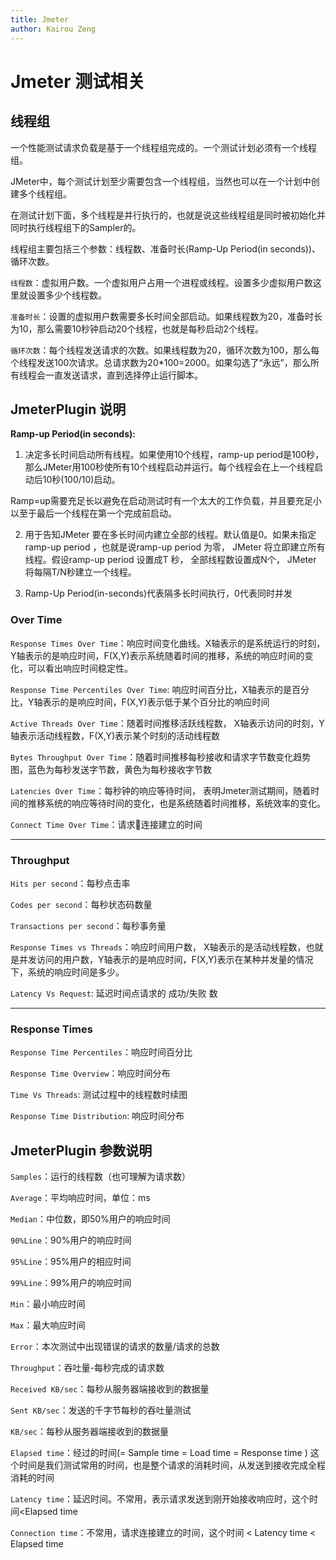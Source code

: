 ```yaml
---
title: Jmeter
author: Kairou Zeng
---
```


# Jmeter 测试相关

## 线程组

一个性能测试请求负载是基于一个线程组完成的。一个测试计划必须有一个线程组。

JMeter中，每个测试计划至少需要包含一个线程组，当然也可以在一个计划中创建多个线程组。

在测试计划下面，多个线程是并行执行的，也就是说这些线程组是同时被初始化并同时执行线程组下的Sampler的。

线程组主要包括三个参数：线程数、准备时长(Ramp-Up Period(in seconds))、循环次数。

`线程数`：虚拟用户数。一个虚拟用户占用一个进程或线程。设置多少虚拟用户数这里就设置多少个线程数。

`准备时长`：设置的虚拟用户数需要多长时间全部启动。如果线程数为20，准备时长为10，那么需要10秒钟启动20个线程，也就是每秒启动2个线程。

`循环次数`：每个线程发送请求的次数。如果线程数为20，循环次数为100，那么每个线程发送100次请求。总请求数为20*100=2000。如果勾选了“永远”，那么所有线程会一直发送请求，直到选择停止运行脚本。

## JmeterPlugin 说明

**Ramp-up Period(in seconds):**

1. 决定多长时间启动所有线程。如果使用10个线程，ramp-up period是100秒，那么JMeter用100秒使所有10个线程启动并运行。每个线程会在上一个线程启动后10秒(100/10)启动。

Ramp=up需要充足长以避免在启动测试时有一个太大的工作负载，并且要充足小以至于最后一个线程在第一个完成前启动。

2. 用于告知JMeter 要在多长时间内建立全部的线程。默认值是0。如果未指定ramp-up period ，也就是说ramp-up period 为零， JMeter 将立即建立所有线程。假设ramp-up period 设置成T 秒， 全部线程数设置成N个， JMeter 将每隔T/N秒建立一个线程。

3. Ramp-Up Period(in-seconds)代表隔多长时间执行，0代表同时并发

### Over Time

`Response Times Over Time`：响应时间变化曲线。X轴表示的是系统运行的时刻，Y轴表示的是响应时间，F(X,Y)表示系统随着时间的推移，系统的响应时间的变化，可以看出响应时间稳定性。

`Response Time Percentiles Over Time`: 响应时间百分比，X轴表示的是百分比，Y轴表示的是响应时间，F(X,Y)表示低于某个百分比的响应时间

`Active Threads Over Time`：随着时间推移活跃线程数， X轴表示访问的时刻，Y轴表示活动线程数，F(X,Y)表示某个时刻的活动线程数

`Bytes Throughput Over Time`：随着时间推移每秒接收和请求字节数变化趋势图，蓝色为每秒发送字节数，黄色为每秒接收字节数

`Latencies Over Time`：每秒钟的响应等待时间， 表明Jmeter测试期间，随着时间的推移系统的响应等待时间的变化，也是系统随着时间推移，系统效率的变化。

`Connect Time Over Time`：请求连接建立的时间

----
### Throughput

`Hits per second`：每秒点击率

`Codes per second`：每秒状态码数量

`Transactions per second`：每秒事务量

`Response Times vs Threads`：响应时间用户数， X轴表示的是活动线程数，也就是并发访问的用户数，Y轴表示的是响应时间，F(X,Y)表示在某种并发量的情况下，系统的响应时间是多少。

`Latency Vs Request`: 延迟时间点请求的 成功/失败 数

----
### Response Times

`Response Time Percentiles`：响应时间百分比

`Response Time Overview`：响应时间分布

`Time Vs Threads`: 测试过程中的线程数时续图

`Response Time Distribution`: 响应时间分布

## JmeterPlugin 参数说明

`Samples`：运行的线程数（也可理解为请求数）

`Average`：平均响应时间，单位：ms

`Median`：中位数，即50%用户的响应时间

`90%Line`：90%用户的响应时间

`95%Line`：95%用户的相应时间

`99%Line`：99%用户的响应时间

`Min`：最小响应时间

`Max`：最大响应时间

`Error`：本次测试中出现错误的请求的数量/请求的总数

`Throughput`：吞吐量-每秒完成的请求数

`Received KB/sec`：每秒从服务器端接收到的数据量

`Sent KB/sec`：发送的千字节每秒的吞吐量测试

`KB/sec`：每秒从服务器端接收到的数据量

`Elapsed time`：经过的时间(= Sample time = Load time = Response time ) 
这个时间是我们测试常用的时间，也是整个请求的消耗时间，从发送到接收完成全程消耗的时间

`Latency time`：延迟时间。不常用，表示请求发送到刚开始接收响应时，这个时间<Elapsed time

`Connection time`：不常用，请求连接建立的时间，这个时间 < Latency time < Elapsed time
